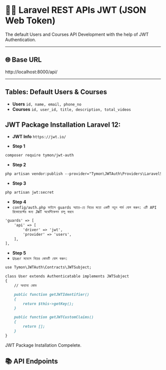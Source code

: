 # 👨‍💼 Laravel REST APIs JWT (JSON Web Token)

The default Users and Courses API Development with the help of JWT Authentication.

---

## 🌐 Base URL
http://localhost:8000/api/

---

## Tables: Default Users & Courses
- **Users** `id, name, email, phone_no`  
- **Courses** `id, user_id, title, description, total_videos`  

## JWT Package Installation Laravel 12:
- **JWT Info** `https://jwt.io/`  

- **Step 1** 

```markdown
composer require tymon/jwt-auth
```

- **Step 2** 

```markdown
php artisan vendor:publish --provider="Tymon\JWTAuth\Providers\LaravelServiceProvider"
```

- **Step 3** 

```markdown
php artisan jwt:secret
```

- **Step 4** 
- `config/auth.php ফাইলে guards অ্যারে-তে নিচের মতো একটি নতুন গার্ড যোগ করুন: এটি API রিকোয়েস্টের জন্য JWT অথেন্টিকেশন চালু করবে` 

```markdown
'guards' => [
    'api' => [
        'driver' => 'jwt',
        'provider' => 'users',
    ],
],
```

- **Step 5** 
- `User মডেলে নিচের কোডটি যোগ করুন:` 
 
```markdown
use Tymon\JWTAuth\Contracts\JWTSubject;

class User extends Authenticatable implements JWTSubject
{
    // অন্যান্য কোড

    public function getJWTIdentifier()
    {
        return $this->getKey();
    }

    public function getJWTCustomClaims()
    {
        return [];
    }
}
```
JWT Package Installation Compelete.

## 📚 API Endpoints
